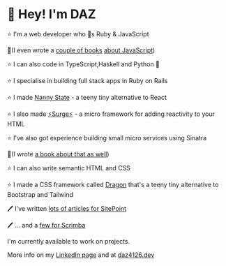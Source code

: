 # 👋 Hey! I'm DAZ

⭐ I'm a web developer who 💜s Ruby & JavaScript

📘(I even wrote a [couple of books](https://www.amazon.co.uk/JavaScript-Novice-Ninja-Darren-Jones-ebook/dp/B0C1556VYB/) [about JavaScript](https://www.amazon.co.uk/Learn-Code-JavaScript-Darren-Jones/dp/1925836401))

⭐ I can also code in TypeScript,Haskell and Python 🐍

⭐ I specialise in building full stack apps in Ruby on Rails

⭐ I made [Nanny State](https://github.com/daz4126/Nanny-State) - a teeny tiny alternative to React

⭐ I also made [⚡️Surge⚡️](https://github.com/daz4126/surge) - a micro framework for adding reactivity to your HTML

⭐ I've also got experience building small micro services using Sinatra

📕(I wrote [a book about that as well](https://www.amazon.co.uk/Jump-Start-Sinatra-Darren-Jones/dp/0987332147/))

⭐ I can also write semantic HTML and CSS

⭐ I made a CSS framework called [Dragon](https://github.com/da4126/dragon) that's a teeny tiny alternative to Bootstrap and Tailwind

🖊 I've written [lots of articles for SitePoint](https://www.sitepoint.com/author/djones/)

🖊 ... and a [few for Scrimba](https://scrimba.com/articles/author/darren/)

I'm currently available to work on projects.

More info on my [LinkedIn page](https://www.linkedin.com/in/daz4126/) and at [daz4126.dev](https://daz4126.dev)
